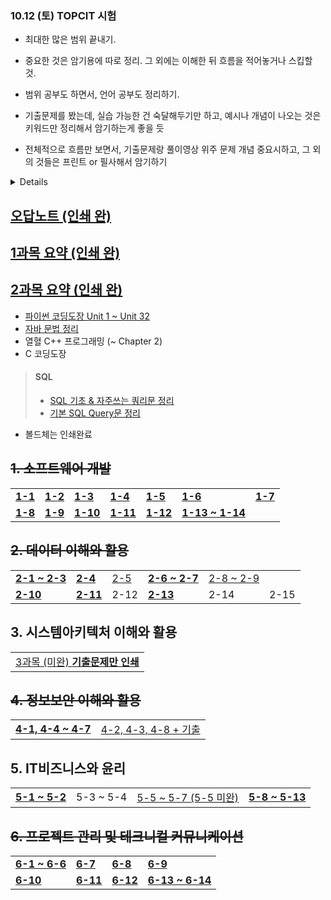 ### 10.12 (토) TOPCIT 시험
- 최대한 많은 범위 끝내기.
- 중요한 것은 암기용에 따로 정리. 그 외에는 이해한 뒤 흐름을 적어놓거나 스킵할 것.
- 범위 공부도 하면서, 언어 공부도 정리하기.

- 기출문제를 봤는데, 실습 가능한 건 숙달해두기만 하고, 예시나 개념이 나오는 것은 키워드만 정리해서 암기하는게 좋을 듯
- 전체적으로 흐름만 보면서, 기출문제랑 풀이영상 위주 문제 개념 중요시하고, 그 외의 것들은 프린트 or 필사해서 암기하기

<details>

## 5, 6은 계속 읽기
> - 10/9 (휴)
> #### 연등
> 1. 4 특강 완료하기
> 2. 4 에센스 완료
> 3. 5 에센스 완료
> 4. 요약본 + 오늘 범위 인쇄

> - 10/10 ~ 10/11
> 1. 인쇄 종이 / 특강 요약 종이
> 2. 5, 6 기출문제 정리하기
> 3. 3 돌파

</details>

## [오답노트 (인쇄 완)](https://github.com/r3j0/TIL/blob/main/TOPCIT/20240929_topcit.md)
## [1과목 요약 (인쇄 완)](https://github.com/r3j0/TIL/blob/main/TOPCIT/20241008_topcit_1.md)
## [2과목 요약 (인쇄 완)](https://github.com/r3j0/TIL/blob/main/TOPCIT/20241008_topcit2.md)

- [파이썬 코딩도장 Unit 1 ~ Unit 32](https://github.com/r3j0/TIL/blob/main/TOPCIT/20240927_topcit_py.md)
- [자바 문법 정리](https://velog.io/@rlafbf222/JAVA-%EA%B8%B0%EC%B4%88-%EB%AC%B8%EB%B2%95-%EA%B0%9C%EB%85%90-%EC%A0%95%EB%A6%AC)
- 열혈 C++ 프로그래밍 (~ Chapter 2)
- C 코딩도장
> #### SQL
> - [SQL 기초 & 자주쓰는 쿼리문 정리](https://365kim.tistory.com/102)
> - [기본 SQL Query문 정리](https://lcs1245.tistory.com/entry/%EA%B8%B0%EB%B3%B8-SQL-Query%EB%AC%B8-%EC%A0%95%EB%A6%AC-SELECT-INSERT-UPDATE-DELETE)

- 볼드체는 인쇄완료

## ~~1. 소프트웨어 개발~~
<table>
  <tr>
    <td><a href="https://github.com/r3j0/TIL/blob/main/TOPCIT/20240928_topcit_1_1.md"><b>1-1</b></a></td>
    <td><a href="https://github.com/r3j0/TIL/blob/main/TOPCIT/20240928_topcit_1_2.md"><b>1-2</b></a></td>
    <td><a href="https://github.com/r3j0/TIL/blob/main/TOPCIT/20240928_topcit_1_3.md"><b>1-3</b></a></td>
    <td><a href="https://github.com/r3j0/TIL/blob/main/TOPCIT/20240928_topcit_1_4.md"><b>1-4</b></a></td>
    <td><a href="https://github.com/r3j0/TIL/blob/main/TOPCIT/20240928_topcit_1_5.md"><b>1-5</b></a></td>
    <td><a href="https://github.com/r3j0/TIL/tree/main/TOPCIT/20241001_topcit_1_6.md"><b>1-6</b></a></td>
    <td><a href="https://github.com/r3j0/TIL/blob/main/TOPCIT/20240909_topcit.md"><b>1-7</b></a></td>
  </tr>
  <tr>
    <td><a href="https://github.com/r3j0/TIL/blob/main/TOPCIT/20240928_topcit_1_8.md"><b>1-8</b></a></td>
    <td><a href="https://github.com/r3j0/TIL/blob/main/TOPCIT/20241002_topcit_1_9.md"><b>1-9</b></a></td>
    <td><a href="https://github.com/r3j0/TIL/blob/main/TOPCIT/20241002_topcit_1_10.md"><b>1-10</b></a></td>
    <td><a href="https://github.com/r3j0/TIL/blob/main/TOPCIT/20241002_topcit_1_11.md"><b>1-11</b></a></td>
    <td><a href="https://github.com/r3j0/TIL/blob/main/TOPCIT/20241002_topcit_1_12.md"><b>1-12</b></a></td>
    <td><a href="https://github.com/r3j0/TIL/blob/main/TOPCIT/20241002_topcit_1_13.md"><b>1-13 ~ 1-14</b></a></td>
  </tr>
</table>

## ~~2. 데이터 이해와 활용~~
<table>
  <tr>
    <td><a href="https://github.com/r3j0/TIL/blob/main/TOPCIT/20241003_topcit_2_1.md"><b>2-1 ~ 2-3</b></a></td>
    <td><a href="https://github.com/r3j0/TIL/blob/main/TOPCIT/20240929_topcit_2_4.md"><b>2-4</b></a></td>
    <td><a href="https://github.com/r3j0/TIL/blob/main/TOPCIT/20240929_topcit_2_5.md">2-5</a></td>
    <td><a href="https://github.com/r3j0/TIL/blob/main/TOPCIT/20241006_topcit_2_6.md"><b>2-6 ~ 2-7</b></a></td>
    <td><a href="https://github.com/r3j0/TIL/blob/main/TOPCIT/20241003_topcit_2_8.md">2-8 ~ 2-9</a></td>
  </tr>
  <tr>
    <td><a href="https://github.com/r3j0/TIL/blob/main/TOPCIT/20241006_topcit_2_10.md"><b>2-10</b></a></td>
    <td><a href="https://github.com/r3j0/TIL/blob/main/TOPCIT/20241006_topcit_2_11.md"><b>2-11</b></a></td>
    <td>2-12</td>
    <td><a href="https://github.com/r3j0/TIL/blob/main/TOPCIT/20241006_topcit_2_13.md"><b>2-13</b></a></td>
    <td>2-14</td>
    <td>2-15</td>
  </tr>
</table>

## 3. 시스템아키텍처 이해와 활용
<table>
  <tr>
    <td><a href="https://github.com/r3j0/TIL/blob/main/TOPCIT/20241009_topcit3.md">3과목 (미완) <b>기출문제만 인쇄</b></a></td>
  </tr>
</table>

## ~~4. 정보보안 이해와 활용~~
<table>
  <tr>
    <td><a href="https://github.com/r3j0/TIL/blob/main/TOPCIT/20241009_topcit_4_1.md"><b>4-1, 4-4 ~ 4-7</b></a></td>
    <td><a href="https://github.com/r3j0/TIL/blob/main/TOPCIT/20241010_topcit_4_2.md">4-2, 4-3, 4-8 + 기출</a></td>
  </tr>
</table>

## 5. IT비즈니스와 윤리
<table>
  <tr>
    <td><a href="https://github.com/r3j0/TIL/blob/main/TOPCIT/20241006_topcit_5_1.md"><b>5-1 ~ 5-2</b></a></td>
    <td>5-3 ~ 5-4</td>
    <td><a href="https://github.com/r3j0/TIL/blob/main/TOPCIT/20241009_topcit_5_5.md">5-5 ~ 5-7 (5-5 미완)</td>
    <td><a href="https://github.com/r3j0/TIL/blob/main/TOPCIT/20241006_topcit_5_9.md"><b>5-8 ~ 5-13</b></a></td>
  </tr>
</table>

## ~~6. 프로젝트 관리 및 테크니컬 커뮤니케이션~~
<table>
  <tr>
    <td><a href="https://github.com/r3j0/TIL/blob/main/TOPCIT/20240930_topcit6.md"><b>6-1 ~ 6-6</b></a></td>
    <td><a href="https://github.com/r3j0/TIL/blob/main/TOPCIT/20241001_topcit6.md"><b>6-7</b></a></td>
    <td><a href="https://github.com/r3j0/TIL/blob/main/TOPCIT/20241005_topcit_6_8.md"><b>6-8</b></a></td>
    <td><a href="https://github.com/r3j0/TIL/blob/main/TOPCIT/20241005_topcit_6_9.md"><b>6-9</b></a></td>
  </tr>
  <tr>
    <td><a href="https://github.com/r3j0/TIL/blob/main/TOPCIT/20241005_topcit_6_10.md"><b>6-10</b></a></td>
    <td><a href="https://github.com/r3j0/TIL/blob/main/TOPCIT/20241005_topcit_6_11.md"><b>6-11</b></a></td>
    <td><a href="https://github.com/r3j0/TIL/blob/main/TOPCIT/20241005_topcit_6_12.md"><b>6-12</b></a></td>
    <td><a href="https://github.com/r3j0/TIL/blob/main/TOPCIT/20241006_topcit_6_13.md"><b>6-13 ~ 6-14</b></td>
  </tr>
</table>
